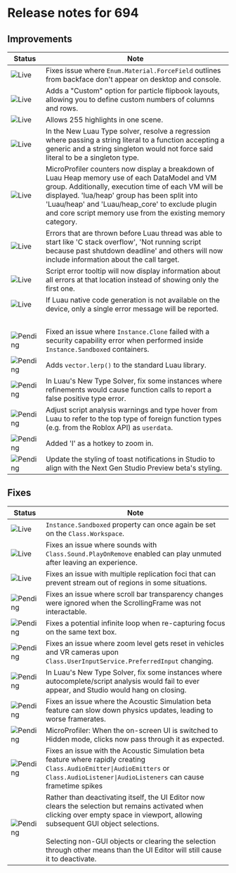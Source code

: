 # Release notes for 694

## Improvements

| Status | Note |
|--------|------|
| ![Live](https://img.shields.io/badge/Live-009E57?style=flat)  | Fixes issue where `Enum.Material.ForceField` outlines from backface don't appear on desktop and console. |
| ![Live](https://img.shields.io/badge/Live-009E57?style=flat)  | Adds a "Custom" option for particle flipbook layouts, allowing you to define custom numbers of columns and rows. |
| ![Live](https://img.shields.io/badge/Live-009E57?style=flat)  | Allows 255 highlights in one scene. |
| ![Live](https://img.shields.io/badge/Live-009E57?style=flat)  | In the New Luau Type solver, resolve a regression where passing a string literal to a function accepting a generic and a string singleton would not force said literal to be a singleton type. |
| ![Live](https://img.shields.io/badge/Live-009E57?style=flat)  | MicroProfiler counters now display a breakdown of Luau Heap memory use of each DataModel and VM group. Additionally, execution time of each VM will be displayed. 'lua/heap' group has been split into 'Luau/heap' and 'Luau/heap_core' to exclude plugin and core script memory use from the existing memory category. |
| ![Live](https://img.shields.io/badge/Live-009E57?style=flat)  | Errors that are thrown before Luau thread was able to start like 'C stack overflow', 'Not running script because past shutdown deadline' and others will now include information about the call target. |
| ![Live](https://img.shields.io/badge/Live-009E57?style=flat)  | Script error tooltip will now display information about all errors at that location instead of showing only the first one. |
| ![Live](https://img.shields.io/badge/Live-009E57?style=flat)  | If Luau native code generation is not available on the device, only a single error message will be reported.<br> |
| ![Pending](https://img.shields.io/badge/Pending-DEA517?style=flat)  | Fixed an issue where `Instance.Clone` failed with a security capability error when performed inside `Instance.Sandboxed` containers. |
| ![Pending](https://img.shields.io/badge/Pending-DEA517?style=flat)  | Adds `vector.lerp()` to the standard Luau library. |
| ![Pending](https://img.shields.io/badge/Pending-DEA517?style=flat)  | In Luau's New Type Solver, fix some instances where refinements would cause function calls to report a false positive type error. |
| ![Pending](https://img.shields.io/badge/Pending-DEA517?style=flat)  | Adjust script analysis warnings and type hover from Luau to refer to the top type of foreign function types (e.g. from the Roblox API) as `userdata`. |
| ![Pending](https://img.shields.io/badge/Pending-DEA517?style=flat)  | Added 'I' as a hotkey to zoom in. |
| ![Pending](https://img.shields.io/badge/Pending-DEA517?style=flat)  | Update the styling of toast notifications in Studio to align with the Next Gen Studio Preview beta's styling. |
## Fixes

| Status | Note |
|--------|------|
| ![Live](https://img.shields.io/badge/Live-009E57?style=flat)  | `Instance.Sandboxed` property can once again be set on the `Class.Workspace`. |
| ![Live](https://img.shields.io/badge/Live-009E57?style=flat)  | Fixes an issue where sounds with `Class.Sound.PlayOnRemove` enabled can play unmuted after leaving an experience. |
| ![Live](https://img.shields.io/badge/Live-009E57?style=flat)  | Fixes an issue with multiple replication foci that can prevent stream out of regions in some situations. |
| ![Pending](https://img.shields.io/badge/Pending-DEA517?style=flat)  | Fixes an issue where scroll bar transparency changes were ignored when the ScrollingFrame was not interactable. |
| ![Pending](https://img.shields.io/badge/Pending-DEA517?style=flat)  | Fixes a potential infinite loop when re-capturing focus on the same text box. |
| ![Pending](https://img.shields.io/badge/Pending-DEA517?style=flat)  | Fixes an issue where zoom level gets reset in vehicles and VR cameras upon `Class.UserInputService.PreferredInput` changing.  |
| ![Pending](https://img.shields.io/badge/Pending-DEA517?style=flat)  | In Luau's New Type Solver, fix some instances where autocomplete/script analysis would fail to ever appear, and Studio would hang on closing. |
| ![Pending](https://img.shields.io/badge/Pending-DEA517?style=flat)  | Fixes an issue where the Acoustic Simulation beta feature can slow down physics updates, leading to worse framerates. |
| ![Pending](https://img.shields.io/badge/Pending-DEA517?style=flat)  | MicroProfiler: When the on-screen UI is switched to Hidden mode, clicks now pass through it as expected. |
| ![Pending](https://img.shields.io/badge/Pending-DEA517?style=flat)  | Fixes an issue with the Acoustic Simulation beta feature where rapidly creating `Class.AudioEmitter\|AudioEmitters` or `Class.AudioListener\|AudioListeners` can cause frametime spikes |
| ![Pending](https://img.shields.io/badge/Pending-DEA517?style=flat)  | Rather than deactivating itself, the UI Editor now clears the selection but remains activated when clicking over empty space in viewport, allowing subsequent GUI object selections.<br><br>Selecting non-GUI objects or clearing the selection through other means than the UI Editor will still cause it to deactivate. |
